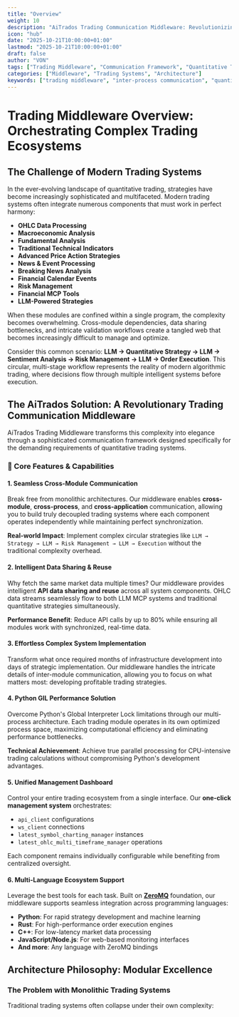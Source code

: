 ```yaml
---
title: "Overview"
weight: 10
description: "AiTrados Trading Communication Middleware: Revolutionizing complex trading systems through seamless cross-module, cross-process, and cross-platform communication for advanced quantitative strategies."
icon: "hub"
date: "2025-10-21T10:00:00+01:00"
lastmod: "2025-10-21T10:00:00+01:00"
draft: false
author: "VON"
tags: ["Trading Middleware", "Communication Framework", "Quantitative Trading", "Multi-Process", "Cross-Platform", "ZeroMQ", "Performance Optimization"]
categories: ["Middleware", "Trading Systems", "Architecture"]
keywords: ["trading middleware", "inter-process communication", "quantitative strategies", "modular architecture", "performance optimization"]
---
```


# Trading Middleware Overview: Orchestrating Complex Trading Ecosystems

## The Challenge of Modern Trading Systems

In the ever-evolving landscape of quantitative trading, strategies have become increasingly sophisticated and multifaceted. Modern trading systems often integrate numerous components that must work in perfect harmony:

- **OHLC Data Processing**
- **Macroeconomic Analysis**  
- **Fundamental Analysis**
- **Traditional Technical Indicators**
- **Advanced Price Action Strategies**
- **News & Event Processing**
- **Breaking News Analysis**
- **Financial Calendar Events**
- **Risk Management**
- **Financial MCP Tools**
- **LLM-Powered Strategies**

When these modules are confined within a single program, the complexity becomes overwhelming. Cross-module dependencies, data sharing bottlenecks, and intricate validation workflows create a tangled web that becomes increasingly difficult to manage and optimize.

Consider this common scenario: **LLM → Quantitative Strategy → LLM → Sentiment Analysis → Risk Management → LLM → Order Execution**. This circular, multi-stage workflow represents the reality of modern algorithmic trading, where decisions flow through multiple intelligent systems before execution.

## The AiTrados Solution: A Revolutionary Trading Communication Middleware

AiTrados Trading Middleware transforms this complexity into elegance through a sophisticated communication framework designed specifically for the demanding requirements of quantitative trading systems.

### 🌟 Core Features & Capabilities

#### 1. **Seamless Cross-Module Communication**
Break free from monolithic architectures. Our middleware enables **cross-module**, **cross-process**, and **cross-application** communication, allowing you to build truly decoupled trading systems where each component operates independently while maintaining perfect synchronization.

**Real-world Impact**: Implement complex circular strategies like `LLM → Strategy → LLM → Risk Management → LLM → Execution` without the traditional complexity overhead.

#### 2. **Intelligent Data Sharing & Reuse**
Why fetch the same market data multiple times? Our middleware provides intelligent **API data sharing and reuse** across all system components. OHLC data streams seamlessly flow to both LLM MCP systems and traditional quantitative strategies simultaneously.

**Performance Benefit**: Reduce API calls by up to 80% while ensuring all modules work with synchronized, real-time data.

#### 3. **Effortless Complex System Implementation**
Transform what once required months of infrastructure development into days of strategic implementation. Our middleware handles the intricate details of inter-module communication, allowing you to focus on what matters most: developing profitable trading strategies.

#### 4. **Python GIL Performance Solution**
Overcome Python's Global Interpreter Lock limitations through our multi-process architecture. Each trading module operates in its own optimized process space, maximizing computational efficiency and eliminating performance bottlenecks.

**Technical Achievement**: Achieve true parallel processing for CPU-intensive trading calculations without compromising Python's development advantages.

#### 5. **Unified Management Dashboard**
Control your entire trading ecosystem from a single interface. Our **one-click management system** orchestrates:
- `api_client` configurations
- `ws_client` connections  
- `latest_symbol_charting_manager` instances
- `latest_ohlc_multi_timeframe_manager` operations

Each component remains individually configurable while benefiting from centralized oversight.

#### 6. **Multi-Language Ecosystem Support**
Leverage the best tools for each task. Built on **[ZeroMQ](https://zeromq.org/get-started/?language=rust#)** foundation, our middleware supports seamless integration across programming languages:
- **Python**: For rapid strategy development and machine learning
- **Rust**: For high-performance order execution engines  
- **C++**: For low-latency market data processing
- **JavaScript/Node.js**: For web-based monitoring interfaces
- **And more**: Any language with ZeroMQ bindings


## Architecture Philosophy: Modular Excellence

### The Problem with Monolithic Trading Systems

Traditional trading systems often collapse under their own complexity:
